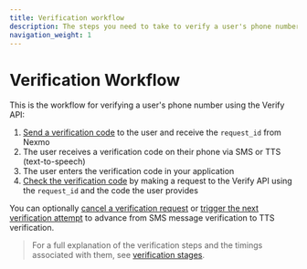 ```yaml
---
title: Verification workflow
description: The steps you need to take to verify a user's phone number.
navigation_weight: 1
---
```


# Verification Workflow

This is the workflow for verifying a user's phone number using the Verify API:

1. [Send a verification code](#send-a-verification-code) to the user and receive the `request_id` from Nexmo
2. The user receives a verification code on their phone via SMS or TTS (text-to-speech)
3. The user enters the verification code in your application
4. [Check the verification code](#check-the-verification-code) by making a request to the Verify API using the `request_id` and the code the user provides

You can optionally [cancel a verification request](#cancel-a-verification-request) or [trigger the next verification attempt](#trigger-the-next-verification-attempt) to advance from SMS message verification to TTS verification.

> For a full explanation of the verification steps and the timings associated with them, see [verification stages](verification-stages).


